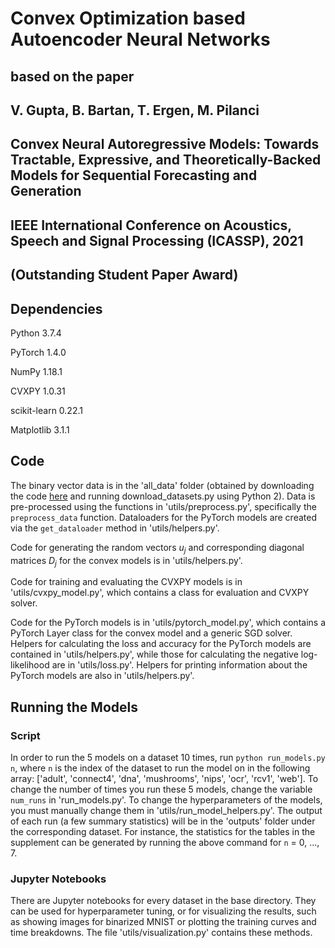 # Convex Optimization based Autoencoder Neural Networks
## based on the paper
## V. Gupta, B. Bartan, T. Ergen, M. Pilanci
## Convex Neural Autoregressive Models: Towards Tractable, Expressive, and Theoretically-Backed Models for Sequential Forecasting and Generation
## IEEE International Conference on Acoustics, Speech and Signal Processing (ICASSP), 2021 
## (Outstanding Student Paper Award)

## Dependencies
Python 3.7.4

PyTorch 1.4.0

NumPy 1.18.1

CVXPY 1.0.31

scikit-learn 0.22.1

Matplotlib 3.1.1

## Code
The binary vector data is in the 'all_data' folder (obtained by downloading the code [here](http://info.usherbrooke.ca/hlarochelle/code/nade.tar.gz) and running download_datasets.py using Python 2). Data is pre-processed using the functions in 'utils/preprocess.py', specifically the `preprocess_data` function. Dataloaders for the PyTorch models are created via the `get_dataloader` method in 'utils/helpers.py'.

Code for generating the random vectors $u_j$ and corresponding diagonal matrices $D_j$ for the convex models is in 'utils/helpers.py'. 

Code for training and evaluating the CVXPY models is in 'utils/cvxpy_model.py', which contains a class for evaluation and CVXPY solver. 

Code for the PyTorch models is in 'utils/pytorch_model.py', which contains a PyTorch Layer class for the convex model and a generic SGD solver. Helpers for calculating the loss and accuracy for the PyTorch models are contained in 'utils/helpers.py', while those for calculating the negative log-likelihood are in 'utils/loss.py'. Helpers for printing information about the PyTorch models are also in 'utils/helpers.py'. 


## Running the Models

### Script
In order to run the 5 models on a dataset 10 times, run `python run_models.py n`, where `n` is the index of the dataset to run the model on in the following array: ['adult', 'connect4', 'dna', 'mushrooms', 'nips', 'ocr', 'rcv1', 'web']. To change the number of times you run these 5 models, change the variable `num_runs` in 'run_models.py'. To change the hyperparameters of the models, you must manually change them in 'utils/run_model_helpers.py'. The output of each run (a few summary statistics) will be in the 'outputs' folder under the corresponding dataset. For instance, the statistics for the tables in the supplement can be generated by running the above command for `n` = 0, ..., 7.


### Jupyter Notebooks
There are Jupyter notebooks for every dataset in the base directory. They can be used for hyperparameter tuning, or for visualizing the results, such as showing images for binarized MNIST or plotting the training curves and time breakdowns. The file 'utils/visualization.py' contains these methods.
